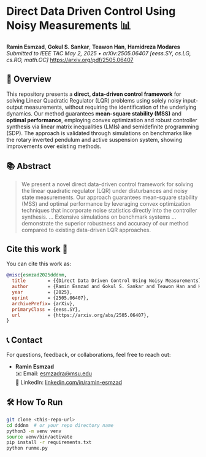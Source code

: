 # Direct Data Driven Control Using Noisy Measurements 📊

**Ramin Esmzad**, **Gokul S. Sankar**, **Teawon Han**, **Hamidreza Modares**  
*Submitted to IEEE TAC May 2, 2025 • arXiv:2505.06407 [eess.SY, cs.LG, cs.RO, math.OC]*
https://arxiv.org/pdf/2505.06407




## 🚀 Overview
This repository presents a **direct, data-driven control framework** for solving Linear Quadratic Regulator (LQR) problems using solely noisy input-output measurements, without requiring the identification of the underlying dynamics. Our method guarantees **mean-square stability (MSS)** and **optimal performance**, employing convex optimization and robust controller synthesis via linear matrix inequalities (LMIs) and semidefinite programming (SDP). The approach is validated through simulations on benchmarks like the rotary inverted pendulum and active suspension system, showing improvements over existing methods. 

## 📚 Abstract
> We present a novel direct data-driven control framework for solving the linear quadratic regulator (LQR) under disturbances and noisy state measurements. Our approach guarantees mean-square stability (MSS) and optimal performance by leveraging convex optimization techniques that incorporate noise statistics directly into the controller synthesis. … Extensive simulations on benchmark systems … demonstrate the superior robustness and accuracy of our method compared to existing data-driven LQR approaches. 

## Cite this work 📄

You can cite this work as:

```bibtex
@misc{esmzad2025dddnm,
  title        = {{Direct Data Driven Control Using Noisy Measurements}},
  author       = {Ramin Esmzad and Gokul S. Sankar and Teawon Han and Hamidreza Modares},
  year         = {2025},
  eprint       = {2505.06407},
  archivePrefix= {arXiv},
  primaryClass = {eess.SY},
  url          = {https://arxiv.org/abs/2505.06407},
}
```

## 📞 Contact

For questions, feedback, or collaborations, feel free to reach out:

- **Ramin Esmzad**  
  ✉️ Email: [esmzadra@msu.edu](mailto:esmzadra@msu.edu)  
  🔗 LinkedIn: [linkedin.com/in/ramin-esmzad](https://linkedin.com/in/ramin-esmzad)  



## 🛠️ How To Run
```bash
git clone <this-repo-url>
cd dddnm  # or your repo directory name
python3 -m venv venv
source venv/bin/activate 
pip install -r requirements.txt
python runme.py

